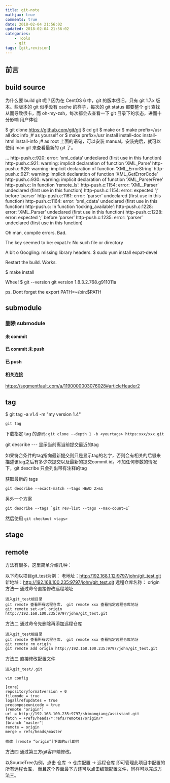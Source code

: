 ```yaml
---
title: git-note
mathjax: true
comments: true
date: 2018-02-04 21:56:02
updated: 2018-02-04 21:56:02
categories:
    - Tools
    - git
tags: [git,revision]
---
```


## 前言

## build source
为什么要 build git 呢？因为在 CentOS 6 中，git 的版本很旧，只有 git 1.7.x
版本。些版本的 git 似乎没有 cache 的样子，每次的 git status 都要整个 git 查找
从而导致很卡，而 oh-my-zsh，每次都会去查看一下 git 目录下的状态，进而十分影响
用户体验

$ git clone https://github.com/git/git
$ cd git
$ make
or
$ make prefix=/usr all doc info ;# as yourself
or
$ make prefix=/usr install install-doc install-html install-info ;# as root
上面的语句，可以安装 manual。安装完后，就可以使用 man git 来查看最新的 git 了。

...
http-push.c:920: error: ‘xml_cdata’ undeclared (first use in this function)
http-push.c:921: warning: implicit declaration of function ‘XML_Parse’
http-push.c:926: warning: implicit declaration of function ‘XML_ErrorString’
http-push.c:927: warning: implicit declaration of function ‘XML_GetErrorCode’
http-push.c:930: warning: implicit declaration of function ‘XML_ParserFree’
http-push.c: In function ‘remote_ls’:
http-push.c:1154: error: ‘XML_Parser’ undeclared (first use in this function)
http-push.c:1154: error: expected ‘;’ before ‘parser’
http-push.c:1161: error: ‘parser’ undeclared (first use in this function)
http-push.c:1164: error: ‘xml_cdata’ undeclared (first use in this function)
http-push.c: In function ‘locking_available’:
http-push.c:1228: error: ‘XML_Parser’ undeclared (first use in this function)
http-push.c:1228: error: expected ‘;’ before ‘parser’
http-push.c:1235: error: ‘parser’ undeclared (first use in this function)

Oh man, compile errors. Bad.

The key seemed to be:
expat.h: No such file or directory

A bit o Googling: missing library headers.
$ sudo yum install expat-devel

Restart the build. Works.

$ make install

Whee!
$ git --version
git version 1.8.3.2.768.g911011a

ps. Dont forget the
export PATH=~/bin:$PATH

## submodule

### 删除 submodule

#### 未 commit

#### 已 commit 未 push

#### 已 push

#### 相关连接

https://segmentfault.com/a/1190000003076028#articleHeader2

## tag
$ git tag -a v1.4 -m "my version 1.4"

`git tag`

下载指定 tag 的源码: `git clone --depth 1 -b <yourtags> https:xxx/xxx.git`

git describe --- 显示当前离当前提交最近的tag

如果符合条件的tag指向最新提交则只是显示tag的名字，否则会有相关的后缀来描述该tag之后有多少次提交以及最新的提交commit id。不加任何参数的情况下，git describe 只会列出带有注释的tag

获取最新的 tags
```
git describe --exact-match --tags HEAD 2>&1
```
另外一个方案
```
git describe --tags `git rev-list --tags --max-count=1`
```
然后使用 `git checkout <tags>`

## stage

## remote
方法有很多，这里简单介绍几种：

以下均以项目git_test为例：
老地址：http://192.168.1.12:9797/john/git_test.git
新地址：http://192.168.100.235:9797/john/git_test.git
远程仓库名称： origin
方法一 通过命令直接修改远程地址

    进入git_test根目录
    git remote 查看所有远程仓库， git remote xxx 查看指定远程仓库地址
    git remote set-url origin http://192.168.100.235:9797/john/git_test.git

方法二 通过命令先删除再添加远程仓库

    进入git_test根目录
    git remote 查看所有远程仓库， git remote xxx 查看指定远程仓库地址
    git remote rm origin
    git remote add origin http://192.168.100.235:9797/john/git_test.git

方法三 直接修改配置文件

    进入git_test/.git

    vim config

    [core]
    repositoryformatversion = 0
    filemode = true
    logallrefupdates = true
    precomposeunicode = true
    [remote "origin"]
    url = http://192.168.100.235:9797/shimanqiang/assistant.git
    fetch = +refs/heads/*:refs/remotes/origin/*
    [branch "master"]
    remote = origin
    merge = refs/heads/master

    修改 [remote “origin”]下面的url即可

方法四 通过第三方git客户端修改。

以SourceTree为例，点击 仓库 -> 仓库配置 -> 远程仓库 即可管理此项目中配置的所有远程仓库， 而且这个界面最下方还可以点击编辑配置文件，同样可以完成方法三。

